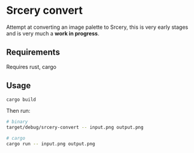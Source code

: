 Srcery convert
==============

Attempt at converting an image palette to Srcery, this is very early stages and
is very much a **work in progress**.

## Requirements

Requires rust, cargo

## Usage
```sh
cargo build
```
Then run:
```sh
# binary
target/debug/srcery-convert -- input.png output.png

# cargo
cargo run -- input.png output.png
```
